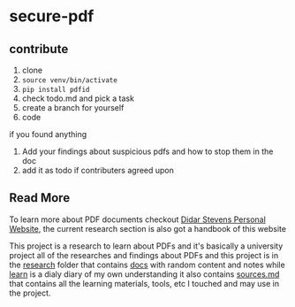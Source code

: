 # secure-pdf

## contribute

1. clone
2. `source venv/bin/activate`
3. `pip install pdfid`
4. check todo.md and pick a task
5. create a branch for yourself
6. code

if you found anything
1. Add your findings about suspicious pdfs and how to stop them in the doc
2. add it as todo if contributers agreed upon

## Read More

To learn more about PDF documents checkout [Didar Stevens Personal Website](https://blog.didierstevens.com/programs/pdf-tools/),
the current research section is also got a handbook of this website

This project is a research to learn about PDFs and it's basically a university project all of the
researches and findings about PDFs and this project is in the [research](./research/) folder that
contains [docs](./research/docs/) with random content and notes while [learn](./research/learn/) is
a dialy diary of my own understanding it also contains [sources.md](./research/soruces.md) that
contains all the learning materials, tools, etc I touched and may use in the project.
